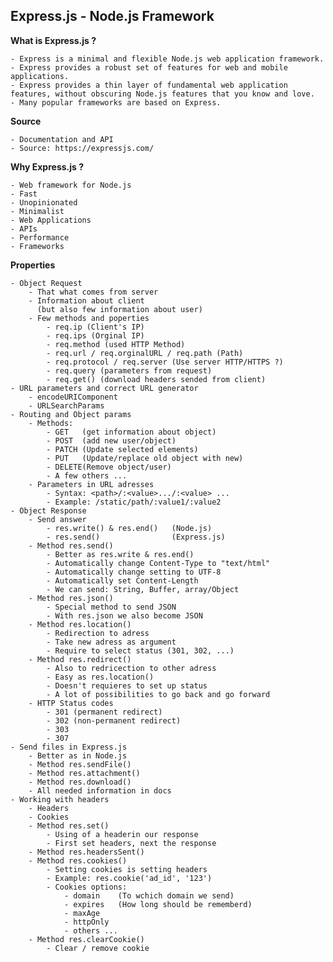 <h2>Express.js - Node.js Framework</h2>

**What is Express.js ?**

	- Express is a minimal and flexible Node.js web application framework.
	- Express provides a robust set of features for web and mobile applications.
	- Express provides a thin layer of fundamental web application features, without obscuring Node.js features that you know and love.
	- Many popular frameworks are based on Express.
	
**Source**
	
	- Documentation and API
	- Source: https://expressjs.com/

**Why Express.js ?**

	- Web framework for Node.js
	- Fast
	- Unopinionated
	- Minimalist
	- Web Applications
	- APIs
	- Performance
	- Frameworks
	
**Properties**
	
	- Object Request
		- That what comes from server
		- Information about client 
		  (but also few information about user) 
		- Few methods and poperties
			- req.ip (Client's IP)
			- req.ips (Orginal IP)
			- req.method (used HTTP Method)
			- req.url / req.orginalURL / req.path (Path)
			- req.protocol / req.server (Use server HTTP/HTTPS ?)
			- req.query (parameters from request)
			- req.get() (download headers sended from client)
	- URL parameters and correct URL generator
		- encodeURIComponent
		- URLSearchParams
	- Routing and Object params
		- Methods:
			- GET	(get information about object)
			- POST	(add new user/object)
			- PATCH	(Update selected elements)
			- PUT	(Update/replace old object with new)
			- DELETE(Remove object/user)
			- A few others ...
		- Parameters in URL adresses
			- Syntax: <path>/:<value>.../:<value> ...
			- Example: /static/path/:value1/:value2
	- Object Response
		- Send answer
			- res.write() & res.end() 	(Node.js)
			- res.send()				(Express.js)
		- Method res.send()
			- Better as res.write & res.end()
			- Automatically change Content-Type to "text/html"
			- Automatically change setting to UTF-8
			- Automatically set Content-Length
			- We can send: String, Buffer, array/Object
		- Method res.json()
			- Special method to send JSON
			- With res.json we also become JSON
		- Method res.location()
			- Redirection to adress
			- Take new adress as argument
			- Require to select status (301, 302, ...)
		- Method res.redirect()
			- Also to redricection to other adress
			- Easy as res.location()
			- Doesn't requieres to set up status
			- A lot of possibilities to go back and go forward
		- HTTP Status codes
			- 301 (permanent redirect)
			- 302 (non-permanent redirect)
			- 303 
			- 307 
	- Send files in Express.js
		- Better as in Node.js
		- Method res.sendFile()
		- Method res.attachment()
		- Method res.download()
		- All needed information in docs
	- Working with headers
		- Headers
		- Cookies
		- Method res.set()
			- Using of a headerin our response
			- First set headers, next the response
		- Method res.headersSent()
		- Method res.cookies()
			- Setting cookies is setting headers
			- Example: res.cookie('ad_id', '123')
			- Cookies options:
				- domain	(To wchich domain we send)
				- expires	(How long should be rememberd)
				- maxAge	
				- httpOnly
				- others ...
		- Method res.clearCookie()
			- Clear / remove cookie
			
		
			
	
	

